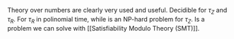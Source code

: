 Theory over numbers are clearly very used and useful. Decidible for $\tau_Z$ and $\tau_R$. For $\tau_R$ in polinomial time, while is an NP-hard problem for $\tau_Z$. Is a problem we can solve with [[Satisfiability Modulo Theory (SMT)]].  